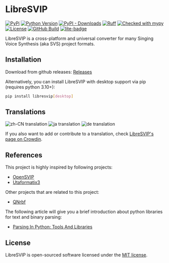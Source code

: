 # LibreSVIP

[![PyPi](https://img.shields.io/pypi/v/libresvip)](https://pypi.org/project/libresvip/)
[![Python Version](https://img.shields.io/pypi/pyversions/libresvip.svg)](https://pypi.org/project/libresvip/)
[![PyPI - Downloads](https://static.pepy.tech/badge/libresvip/month)](https://pypi.org/project/libresvip/)
[![Ruff](https://img.shields.io/endpoint?url=https://raw.githubusercontent.com/astral-sh/ruff/main/assets/badge/v2.json)](https://github.com/astral-sh/ruff)
[![Checked with mypy](https://www.mypy-lang.org/static/mypy_badge.svg)](https://mypy-lang.org/)
[![License](https://img.shields.io/pypi/l/libresvip?color=blue)](https://opensource.org/licenses/MIT)
[![GitHub Build](https://img.shields.io/github/actions/workflow/status/SoulMelody/LibreSVIP/package.yml?label=packaging)](https://github.com/SoulMelody/LibreSVIP/actions/workflows/package.yml?query=workflow%3APackaging)
[![lite-badge](https://static.streamlit.io/badges/streamlit_badge_black_white.svg)](https://soulmelody.github.io/libresvip-pwa/)

LibreSVIP is a cross-platform and universal converter for many Singing Voice Synthesis (aka SVS) project formats.

## Installation

Download from github releases: [Releases](https://github.com/SoulMelody/LibreSVIP/releases)

Alternatively, you can install LibreSVIP with desktop support via pip (requires python 3.10+):

```bash
pip install libresvip[desktop]
```

## Translations

![zh-CN translation](https://img.shields.io/badge/dynamic/json?color=blue&label=zh-CN&style=flat&logo=crowdin&query=%24.progress%5B2%5D.data.translationProgress&url=https%3A%2F%2Fbadges.awesome-crowdin.com%2Fstats-16219268-645830.json)
![ja translation](https://img.shields.io/badge/dynamic/json?color=blue&label=ja&style=flat&logo=crowdin&query=%24.progress%5B1%5D.data.translationProgress&url=https%3A%2F%2Fbadges.awesome-crowdin.com%2Fstats-16219268-645830.json)
![de translation](https://img.shields.io/badge/dynamic/json?color=blue&label=de&style=flat&logo=crowdin&query=%24.progress%5B0%5D.data.translationProgress&url=https%3A%2F%2Fbadges.awesome-crowdin.com%2Fstats-16219268-645830.json)

If you also want to add or contribute to a translation, check [LibreSVIP's page on Crowdin](https://crowdin.com/project/libresvip).

## References

This project is highly inspired by following projects:

- [OpenSVIP](https://github.com/yqzhishen/opensvip)
- [Utaformatix3](https://github.com/sdercolin/utaformatix3)

Other projects that are related to this project:

- [QNrbf](https://github.com/SineStriker/QNrbf)

The following article will give you a brief introduction about python libraries for text and binary parsing:

- [Parsing In Python: Tools And Libraries](https://tomassetti.me/parsing-in-python/)

## License

LibreSVIP is open-sourced software licensed under the [MIT license](https://opensource.org/licenses/MIT).
